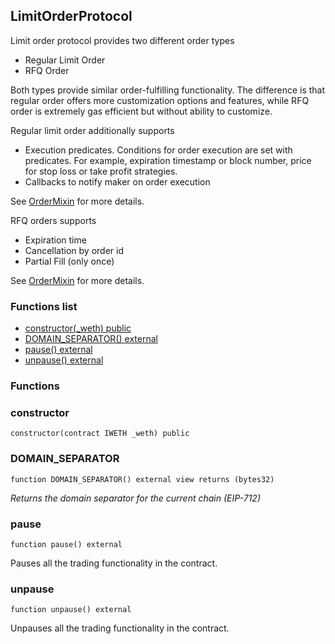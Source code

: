 
## LimitOrderProtocol

Limit order protocol provides two different order types
- Regular Limit Order
- RFQ Order

Both types provide similar order-fulfilling functionality. The difference is that regular order offers more customization options and features, while RFQ order is extremely gas efficient but without ability to customize.

Regular limit order additionally supports
- Execution predicates. Conditions for order execution are set with predicates. For example, expiration timestamp or block number, price for stop loss or take profit strategies.
- Callbacks to notify maker on order execution

See [OrderMixin](OrderMixin.md) for more details.

RFQ orders supports
- Expiration time
- Cancellation by order id
- Partial Fill (only once)

See [OrderMixin](OrderMixin.md) for more details.

### Functions list
- [constructor(_weth) public](#constructor)
- [DOMAIN_SEPARATOR() external](#domain_separator)
- [pause() external](#pause)
- [unpause() external](#unpause)

### Functions
### constructor

```solidity
constructor(contract IWETH _weth) public
```

### DOMAIN_SEPARATOR

```solidity
function DOMAIN_SEPARATOR() external view returns (bytes32)
```

_Returns the domain separator for the current chain (EIP-712)_

### pause

```solidity
function pause() external
```
Pauses all the trading functionality in the contract.

### unpause

```solidity
function unpause() external
```
Unpauses all the trading functionality in the contract.

